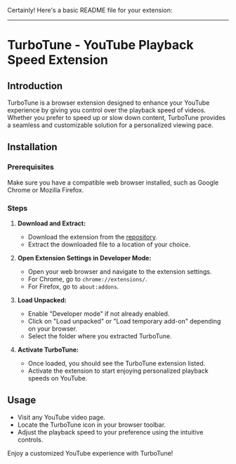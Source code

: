 Certainly! Here's a basic README file for your extension:

---

# TurboTune - YouTube Playback Speed Extension

## Introduction

TurboTune is a browser extension designed to enhance your YouTube experience by giving you control over the playback speed of videos. Whether you prefer to speed up or slow down content, TurboTune provides a seamless and customizable solution for a personalized viewing pace.

## Installation

### Prerequisites

Make sure you have a compatible web browser installed, such as Google Chrome or Mozilla Firefox.

### Steps

1. **Download and Extract:**
   - Download the extension from the [repository](https://github.com/divyanshu-prakash-rx/TurboTune.git).
   - Extract the downloaded file to a location of your choice.

2. **Open Extension Settings in Developer Mode:**
   - Open your web browser and navigate to the extension settings.
   - For Chrome, go to `chrome://extensions/`.
   - For Firefox, go to `about:addons`.

3. **Load Unpacked:**
   - Enable "Developer mode" if not already enabled.
   - Click on "Load unpacked" or "Load temporary add-on" depending on your browser.
   - Select the folder where you extracted TurboTune.

4. **Activate TurboTune:**
   - Once loaded, you should see the TurboTune extension listed.
   - Activate the extension to start enjoying personalized playback speeds on YouTube.

## Usage

- Visit any YouTube video page.
- Locate the TurboTune icon in your browser toolbar.
- Adjust the playback speed to your preference using the intuitive controls.

Enjoy a customized YouTube experience with TurboTune!
